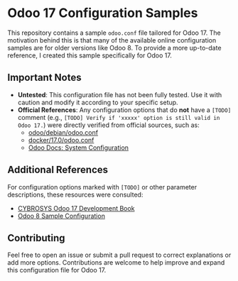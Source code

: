 # Odoo 17 Configuration Samples

This repository contains a sample `odoo.conf` file tailored for Odoo 17. The motivation behind this is that many of the available online configuration samples are for older versions like Odoo 8. To provide a more up-to-date reference, I created this sample specifically for Odoo 17.

## Important Notes
- **Untested**: This configuration file has not been fully tested. Use it with caution and modify it according to your specific setup.
- **Official References**: Any configuration options that do **not** have a `[TODO]` comment (e.g., `[TODO] Verify if 'xxxxx' option is still valid in Odoo 17.`) were directly verified from official sources, such as:
  - [odoo/debian/odoo.conf](https://github.com/odoo/odoo/blob/17.0/debian/odoo.conf)
  - [docker/17.0/odoo.conf](https://github.com/odoo/docker/blob/master/17.0/odoo.conf)
  - [Odoo Docs: System Configuration](https://www.odoo.com/documentation/17.0/administration/on_premise/deploy.html)

## Additional References
For configuration options marked with `[TODO]` or other parameter descriptions, these resources were consulted:
- [CYBROSYS Odoo 17 Development Book](https://www.cybrosys.com/odoo/odoo-books/odoo-17-development/setup-development-environment/conf-file/)
- [Odoo 8 Sample Configuration](https://gist.github.com/Guidoom/d5db0a76ce669b139271a528a8a2a27f)

## Contributing
Feel free to open an issue or submit a pull request to correct explanations or add more options. Contributions are welcome to help improve and expand this configuration file for Odoo 17.
